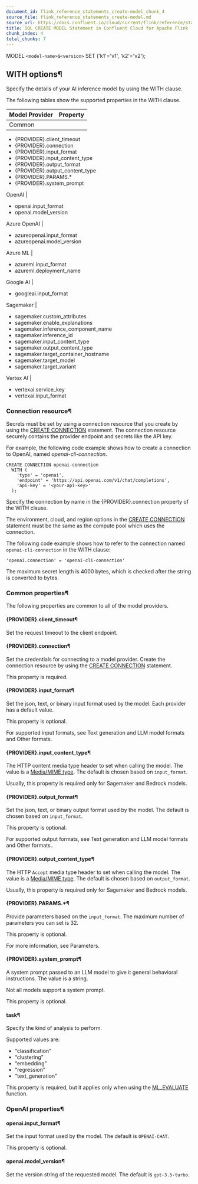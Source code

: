 ```yaml
---
document_id: flink_reference_statements_create-model_chunk_4
source_file: flink_reference_statements_create-model.md
source_url: https://docs.confluent.io/cloud/current/flink/reference/statements/create-model.html
title: SQL CREATE MODEL Statement in Confluent Cloud for Apache Flink
chunk_index: 4
total_chunks: 7
---
```


MODEL `<model-name>$<version>` SET ('k1'='v1', 'k2'='v2');

## WITH options¶

Specify the details of your AI inference model by using the WITH clause.

The following tables show the supported properties in the WITH clause.

Model Provider | Property
---|---
Common |

* {PROVIDER}.client_timeout
* {PROVIDER}.connection
* {PROVIDER}.input_format
* {PROVIDER}.input_content_type
* {PROVIDER}.output_format
* {PROVIDER}.output_content_type
* {PROVIDER}.PARAMS.*
* {PROVIDER}.system_prompt

OpenAI |

* openai.input_format
* openai.model_version

Azure OpenAI |

* azureopenai.input_format
* azureopenai.model_version

Azure ML |

* azureml.input_format
* azureml.deployment_name

Google AI |

* googleai.input_format

Sagemaker |

* sagemaker.custom_attributes
* sagemaker.enable_explanations
* sagemaker.inference_component_name
* sagemaker.inference_id
* sagemaker.input_content_type
* sagemaker.output_content_type
* sagemaker.target_container_hostname
* sagemaker.target_model
* sagemaker.target_variant

Vertex AI |

* vertexai.service_key
* vertexai.input_format

### Connection resource¶

Secrets must be set by using a connection resource that you create by using the [CREATE CONNECTION](create-connection.html#flink-sql-create-connection) statement. The connection resource securely contains the provider endpoint and secrets like the API key.

For example, the following code example shows how to create a connection to OpenAI, named _openai-cli-connection_.

    CREATE CONNECTION openai-connection
      WITH (
        'type' = 'openai',
        'endpoint' = 'https://api.openai.com/v1/chat/completions',
        'api-key' = '<your-api-key>'
      );

Specify the connection by name in the {PROVIDER}.connection property of the WITH clause.

The environment, cloud, and region options in the [CREATE CONNECTION](create-connection.html#flink-sql-create-connection) statement must be the same as the compute pool which uses the connection.

The following code example shows how to refer to the connection named `openai-cli-connection` in the WITH clause:

    'openai.connection' = 'openai-cli-connection'

The maximum secret length is 4000 bytes, which is checked after the string is converted to bytes.

### Common properties¶

The following properties are common to all of the model providers.

#### {PROVIDER}.client_timeout¶

Set the request timeout to the client endpoint.

#### {PROVIDER}.connection¶

Set the credentials for connecting to a model provider. Create the connection resource by using the [CREATE CONNECTION](create-connection.html#flink-sql-create-connection) statement.

This property is required.

#### {PROVIDER}.input_format¶

Set the json, text, or binary input format used by the model. Each provider has a default value.

This property is optional.

For supported input formats, see Text generation and LLM model formats and Other formats.

#### {PROVIDER}.input_content_type¶

The HTTP content media type header to set when calling the model. The value is a [Media/MIME type](https://www.iana.org/assignments/media-types/media-types.xhtml). The default is chosen based on `input_format`.

Usually, this property is required only for Sagemaker and Bedrock models.

#### {PROVIDER}.output_format¶

Set the json, text, or binary output format used by the model. The default is chosen based on `input_format`.

This property is optional.

For supported output formats, see Text generation and LLM model formats and Other formats..

#### {PROVIDER}.output_content_type¶

The HTTP `Accept` media type header to set when calling the model. The value is a [Media/MIME type](https://www.iana.org/assignments/media-types/media-types.xhtml). The default is chosen based on `output_format`.

Usually, this property is required only for Sagemaker and Bedrock models.

#### {PROVIDER}.PARAMS.*¶

Provide parameters based on the `input_format`. The maximum number of parameters you can set is 32.

This property is optional.

For more information, see Parameters.

#### {PROVIDER}.system_prompt¶

A system prompt passed to an LLM model to give it general behavioral instructions. The value is a string.

Not all models support a system prompt.

This property is optional.

#### task¶

Specify the kind of analysis to perform.

Supported values are:

* “classification”
* “clustering”
* “embedding”
* “regression”
* “text_generation”

This property is required, but it applies only when using the [ML_EVALUATE](../functions/model-inference-functions.html#flink-sql-ml-evaluate-function) function.

### OpenAI properties¶

#### openai.input_format¶

Set the input format used by the model. The default is `OPENAI-CHAT`.

This property is optional.

#### openai.model_version¶

Set the version string of the requested model. The default is `gpt-3.5-turbo`.
